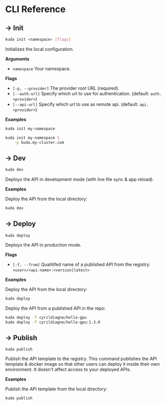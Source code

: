 # CLI Reference

## → Init

```bash
kuda init <namespace> [flags]
```

Initializes the local configuration.

**Arguments**

- `namespace` Your namespace.

**Flags**

- `[-p, --provider]` The provider root URL (required).
- `[--auth-url]` Specify which url to use for authentication. (default: `auth.<provider>`)
- `[--api-url]` Specify which url to use as remote api. (default: `api.<provider>`)

**Examples**

```bash
kuda init my-namespace
```

```bash
kuda init my-namespace \
    -p kuda.my-cluster.com
```

## → Dev

```bash
kuda dev
```

Deploys the API in development mode (with live file sync & app reload).

**Examples**

Deploy the API from the local directory:

```bash
kuda dev
```

## → Deploy

```
kuda deploy
```

Deploys the API in production mode.

**Flags**

- `[-f, --from]` Qualitifed name of a published API from the registry: `<user>/<api-name>:<version|latest>`

**Examples**

Deploy the API from the local directory:

```bash
kuda deploy
```

Deploy the API from a published API in the repo:

```bash
kuda deploy -f cyrildiagne/hello-gpu
kuda deploy -f cyrildiagne/hello-gpu:1.3.0
```

## → Publish

```
kuda publish
```

Publish the API template to the registry.
This command publishes the API template & docker image so that other users can
deploy it inside their own environment.
It doesn't affect access to your deployed APIs.

**Examples**

Publish the API template from the local directory:

```bash
kuda publish
```
